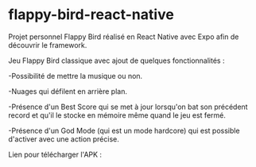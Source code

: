 # flappy-bird-react-native

Projet personnel Flappy Bird réalisé en React Native avec Expo afin de découvrir le framework.

Jeu Flappy Bird classique avec ajout de quelques fonctionnalités :

-Possibilité de mettre la musique ou non.

-Nuages qui défilent en arrière plan.

-Présence d'un Best Score qui se met à jour lorsqu'on bat son précédent record et qu'il le stocke en mémoire même quand le jeu est fermé.

-Présence d'un God Mode (qui est un mode hardcore) qui est possible d'activer avec une action précise.


Lien pour télécharger l'APK : 

